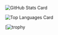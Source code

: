 ![GitHub Stats Card](https://github-readme-stats.vercel.app/api?username=holasoynaoki&count_private=true&show_icons=true&theme=tokyonight)

![Top Languages Card](https://github-readme-stats.vercel.app/api/top-langs/?username=holasoynaoki&theme=tokyonight)

[![trophy](https://github-profile-trophy.vercel.app/?username=holasoynaoki&theme=tokyonight&column=7)
